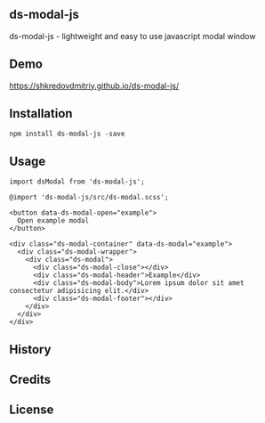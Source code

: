 ## ds-modal-js
ds-modal-js - lightweight and easy to use javascript modal window


## Demo
https://shkredovdmitriy.github.io/ds-modal-js/

## Installation
```
npm install ds-modal-js -save
```

## Usage
```
import dsModal from 'ds-modal-js';
```
```
@import 'ds-modal-js/src/ds-modal.scss';
```
```
<button data-ds-modal-open="example">
  Open example modal
</button>
```
```
<div class="ds-modal-container" data-ds-modal="example">
  <div class="ds-modal-wrapper">
    <div class="ds-modal">
      <div class="ds-modal-close"></div>
      <div class="ds-modal-header">Example</div>
      <div class="ds-modal-body">Lorem ipsum dolor sit amet consectetur adipisicing elit.</div>
      <div class="ds-modal-footer"></div>
    </div>
  </div>
</div>
```

## History

## Credits

## License
